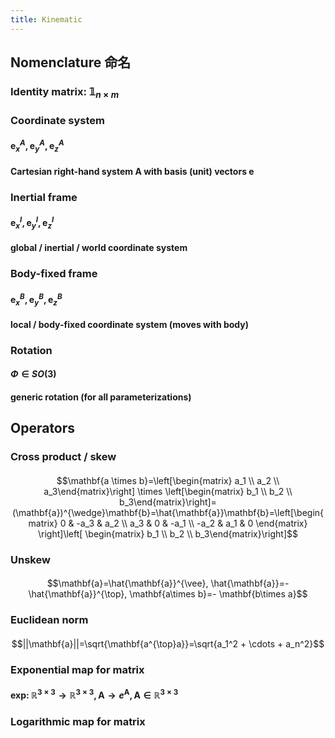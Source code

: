 ```yaml
---
title: Kinematic
---
```


## Nomenclature 命名
### Identity matrix: $\mathbb{1}_{n\times m}$
### Coordinate system
#### $\mathbf{e}_x^A, \mathbf{e}_y^A, \mathbf{e}_z^A$
#### Cartesian right-hand system A with basis (unit) vectors $\mathbf{e}$
### Inertial frame
#### $\mathbf{e}_x^I, \mathbf{e}_y^I, \mathbf{e}_z^I$
#### global / inertial / world coordinate system
### Body-fixed frame
#### $\mathbf{e}_x^B, \mathbf{e}_y^B, \mathbf{e}_z^B$
#### local / body-fixed coordinate system (moves with body)
### Rotation
#### $\Phi \in{SO(3)}$
#### generic rotation (for all parameterizations)
## Operators
### Cross product / skew
####
$$\mathbf{a \times b}=\left[\begin{matrix} a_1 \\ a_2 \\ a_3\end{matrix}\right] \times \left[\begin{matrix} b_1 \\ b_2 \\ b_3\end{matrix}\right]=(\mathbf{a})^{\wedge}\mathbf{b}=\hat{\mathbf{a}}\mathbf{b}=\left[\begin{matrix} 0 & -a_3 & a_2 \\ a_3 & 0 & -a_1 \\ -a_2 & a_1 & 0 \end{matrix} \right]\left[ \begin{matrix} b_1 \\ b_2 \\ b_3\end{matrix}\right]$$
### Unskew
####
$$\mathbf{a}=\hat{\mathbf{a}}^{\vee}, \hat{\mathbf{a}}=-\hat{\mathbf{a}}^{\top}, \mathbf{a\times b}=- \mathbf{b\times a}$$
### Euclidean norm
####
$$||\mathbf{a}||=\sqrt{\mathbf{a^{\top}a}}=\sqrt{a_1^2 + \cdots + a_n^2}$$
### Exponential map for matrix
#### exp: $\mathbb{R}^{3\times 3} \rightarrow \mathbb{R}^{3\times 3}, \mathbf{A} \rightarrow e^{\mathbf{A}}, \mathbf{A}\in{\mathbb{R}^{3\times 3}}$
### Logarithmic map for matrix
####
